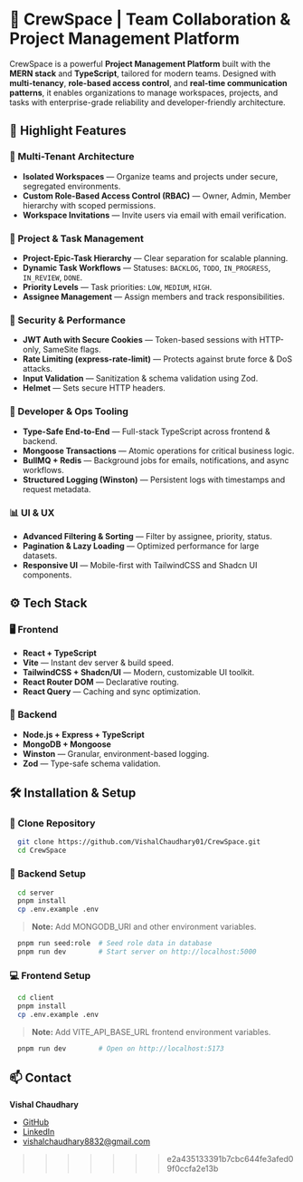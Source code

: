 # 🚀 CrewSpace | Team Collaboration & Project Management Platform

CrewSpace is a powerful **Project Management Platform** built with the **MERN stack** and **TypeScript**, tailored for modern teams. Designed with **multi-tenancy**, **role-based access control**, and **real-time communication patterns**, it enables organizations to manage workspaces, projects, and tasks with enterprise-grade reliability and developer-friendly architecture.

## 🌟 Highlight Features

### 🏢 Multi-Tenant Architecture

- **Isolated Workspaces** — Organize teams and projects under secure, segregated environments.
- **Custom Role-Based Access Control (RBAC)** — Owner, Admin, Member hierarchy with scoped permissions.
- **Workspace Invitations** — Invite users via email with email verification.

### 📁 Project & Task Management

- **Project-Epic-Task Hierarchy** — Clear separation for scalable planning.
- **Dynamic Task Workflows** — Statuses: `BACKLOG`, `TODO`, `IN_PROGRESS`, `IN_REVIEW`, `DONE`.
- **Priority Levels** — Task priorities: `LOW`, `MEDIUM`, `HIGH`.
- **Assignee Management** — Assign members and track responsibilities.

### 🔐 Security & Performance

- **JWT Auth with Secure Cookies** — Token-based sessions with HTTP-only, SameSite flags.
- **Rate Limiting (express-rate-limit)** — Protects against brute force & DoS attacks.
- **Input Validation** — Sanitization & schema validation using Zod.
- **Helmet** — Sets secure HTTP headers.

### 🧪 Developer & Ops Tooling

- **Type-Safe End-to-End** — Full-stack TypeScript across frontend & backend.
- **Mongoose Transactions** — Atomic operations for critical business logic.
- **BullMQ + Redis** — Background jobs for emails, notifications, and async workflows.
- **Structured Logging (Winston)** — Persistent logs with timestamps and request metadata.

### 📊 UI & UX

- **Advanced Filtering & Sorting** — Filter by assignee, priority, status.
- **Pagination & Lazy Loading** — Optimized performance for large datasets.
- **Responsive UI** — Mobile-first with TailwindCSS and Shadcn UI components.

## ⚙️ Tech Stack

### 🖥️ Frontend

- **React + TypeScript**
- **Vite** — Instant dev server & build speed.
- **TailwindCSS + Shadcn/UI** — Modern, customizable UI toolkit.
- **React Router DOM** — Declarative routing.
- **React Query** — Caching and sync optimization.

### 🔧 Backend

- **Node.js + Express + TypeScript**
- **MongoDB + Mongoose**
- **Winston** — Granular, environment-based logging.
- **Zod** — Type-safe schema validation.

## 🛠️ Installation & Setup

### 🔌 Clone Repository

```bash
  git clone https://github.com/VishalChaudhary01/CrewSpace.git
  cd CrewSpace
```

### 🧩 Backend Setup

```bash
  cd server
  pnpm install
  cp .env.example .env
```

> **Note:** Add MONGODB_URI and other environment variables.

```bash
  pnpm run seed:role  # Seed role data in database
  pnpm run dev        # Start server on http://localhost:5000
```

### 💻 Frontend Setup

```bash
  cd client
  pnpm install
  cp .env.example .env
```

> **Note:** Add VITE_API_BASE_URL frontend environment variables.

```bash
  pnpm run dev        # Open on http://localhost:5173
```

## 📫 Contact

**Vishal Chaudhary**

- [GitHub](https://github.com/VishalChaudhary01)
- [LinkedIn](https://www.linkedin.com/in/vishal-chaudhary-32462922a)
- vishalchaudhary8832@gmail.com

> > > > > > > e2a435133391b7cbc644fe3afed09f0ccfa2e13b
